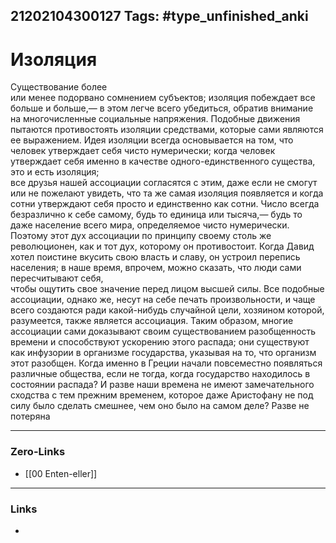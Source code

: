 21202104300127
Tags: #type_unfinished_anki 
---
# Изоляция

Существование более <br>или менее подорвано сомнением субъектов; изоляция побеждает все больше и больше,— в этом легче всего убедиться, обратив внимание на многочисленные социальные напряжения. Подобные движения  <br>пытаются противостоять изоляции средствами, которые сами являются ее выражением. Идея изоляции всегда основывается на том, что человек утверждает себя чисто нумерически; когда человек утверждает себя именно в качестве одного-единственного существа, это и есть изоляция; <br>все друзья нашей ассоциации согласятся с этим, даже если не смогут или не пожелают увидеть, что та же самая изоляция появляется и когда сотни утверждают себя просто и единственно как сотни. Число всегда безразлично к себе самому, будь то единица или тысяча,— будь то  даже население всего мира, определяемое чисто нумерически. Поэтому этот дух ассоциации по принципу своему столь же революционен, как и тот дух, которому он противостоит. Когда Давид хотел поистине вкусить свою власть и славу, он устроил перепись населения; в наше время, впрочем, можно сказать, что люди сами пересчитывают себя, <br>чтобы ощутить свое значение перед лицом высшей силы. Все подобные ассоциации, однако же, несут на себе печать произвольности, и чаще <br>всего создаются ради какой-нибудь случайной цели, хозяином  которой, разумеется, также является ассоциация. Таким образом, многие ассоциации сами доказывают своим существованием  разобщенность времени и способствуют ускорению этого распада; они существуют <br>как инфузории в организме государства, указывая на то, что организм этот разобщен. Когда именно в Греции начали повсеместно  появляться различные общества, если не тогда, когда государство находилось в состоянии распада? И разве наши времена не имеют замечательного сходства с тем прежним временем, которое даже Аристофану не под силу было сделать смешнее, чем оно было на самом деле? Разве не потеряна 

---
### Zero-Links
- [[00 Enten-eller]]
---
### Links
-